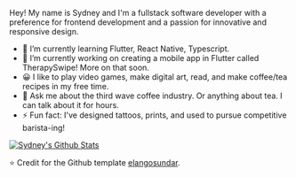 


Hey! My name is Sydney and I'm a fullstack software developer with a preference for frontend development and a passion for innovative and responsive design. 

- 🌱 I’m currently learning Flutter, React Native, Typescript.
- 🔭 I’m currently working on creating a mobile app in Flutter called TherapySwipe! More on that soon.
- 😀 I like to play video games, make digital art, read, and make coffee/tea recipes in my free time.
- 💬 Ask me about the third wave coffee industry. Or anything about tea. I can talk about it for hours.
- ⚡ Fun fact: I've designed tattoos, prints, and used to pursue competitive barista-ing!

[![Sydney's Github Stats](https://github-readme-stats.vercel.app/api?username=sydneygold&show_icons=true&theme=dracula)](https://github.com/anuraghazra/github-readme-stats)

⭐️ Credit for the Github template [elangosundar](https://github.com/elangosundar/awesome-README-templates).
